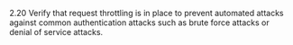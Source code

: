 2.20 Verify that request throttling is in place to prevent automated attacks against common authentication attacks such as brute force attacks or denial of service attacks.